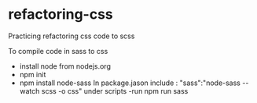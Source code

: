 # refactoring-css
Practicing refactoring css code to scss

To compile code in sass to css
- install node from nodejs.org
- npm init
- npm install node-sass
In package.jason include : "sass":"node-sass --watch scss -o css" under scripts
-run npm run sass 
